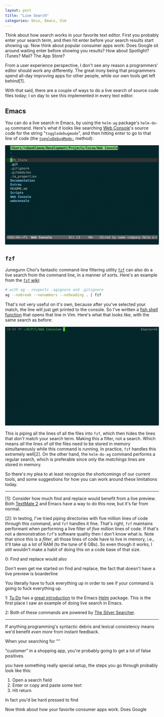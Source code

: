 ```yaml
---
layout: post
title: "Live Search"
categories: Unix, Emacs, Vim
---
```


Think about how search works in your favorite text editor. First you probably enter your search term, and then hit enter before your search results start showing up. Now think about popular consumer apps work: Does Google sit around waiting enter before showing you results? How about Spotlight? iTunes? Mail? The App Store?

From a user experience perspective, I don't see any reason a programmers' editor should work any differently. The great irony being that programmers spend all-day improving apps for other people, while our own tools get left behind[1].

With that said, there are a couple of ways to do a live search of source code files today; I on day to see this implemented in every text editor.

## Emacs

You can do  a live search in Emacs, by using the `helm-ag` package's `helm-do-ag` command. Here's what it looks like searching [Web Console](https://github.com/robenkleene/webconsole)'s source code for the string "`toggledebugmode`", and then hitting enter to go to that line of code (the [`toggleDebugMode:`](https://github.com/robenkleene/webconsole/blob/6373e62508fd9e9f41b46910e7460833af6b855f/Web%20Console/Web%20Console/WCLAppDelegate.m#L65) method):

![helm-do-ag](/assets/2016-03-17-helm-do-ag.gif)

## `fzf`

Junegunn Choi's fantastic command-line filtering utility [`fzf`](https://github.com/junegunn/fzf) can also do a live search from the command line, in a manner of sorts. Here's an example from the [`fzf` wiki](https://github.com/junegunn/fzf/wiki/examples):

``` bash
# with ag - respects .agignore and .gitignore
ag --nobreak --nonumbers --noheading . | fzf
```

That's not very useful on it's own, because after you've selected your match, the line will just get printed to the console. So I've written a [fish shell function](https://github.com/robenkleene/Dotfiles/blob/a32996fa1d7af58f929a94db5fc4c05f36d42b47/config/fish/config.fish#L102-L108) that opens that line in Vim.  Here's what that looks like, with the same search as before:

![`fzf` Vim Lines](/assets/2016-03-17-fzf-vim-lines.gif)

This is piping all the lines of all the files into `fzf`, which then hides the lines that *don't* match your search term. Making this a filter, not a search. Which means *all* the lines of *all* the files need to be stored in memory simultaneously while this command is running. In practice, `fzf` handles this extremely well[2]. On the other hand, the `helm-do-ag` command performs a regular search, which is preferable since only the *matchings* lines are stored in memory.

So there's my plea to at least recognize the shortcomings of our current tools, and some suggestions for how you can work around these limitations today.

***

[1]: Consider how much find and replace would benefit from a live preview. Both [TextMate 2](https://github.com/textmate/textmate) and Emacs have a way to do this now, but it's far from normal.

[2]: In testing, I've tried piping directories with five million lines of code through this command, and `fzf` handles it fine. That's right, `fzf` maintains performant when performing a live filter of *five million* lines of code. If that's not a demonstration `fzf`'s software quality then I don't know what is. Note that since this is a *filter*, all those lines of code have to live in memory, i.e., it'll take up a lot of RAM (to the tune of 6 GBs). So even though it works, I still wouldn't make a habit of doing this on a code base of that size.

0: Find and replace would also

Don't even get me started on find and replace, the fact that doesn't have a live preview is boarderline 

You literally have to fuck everything up in order to see if your command is going to fuck everything up.

1: [Tu Do](http://tuhdo.github.io/) has a [great introduction](http://tuhdo.github.io/helm-intro.html) to the Emacs [Helm](https://github.com/emacs-helm/helm) package. This is the first place I saw an example of doing live search in Emacs.

2: Both of these commands are powered by 
[The Silver Searcher](https://github.com/ggreer/the_silver_searcher).

***

If anything programming's syntactic debris and lexical consistency means we'd benefit *even more* from instant feedback. 

When your searching for ""

"customer" in a shopping app, you're probably going to get a lot of false positives.

 you have something really special setup, the steps you go through probably look like this:

1. Open a search field
2. Enter or copy and paste some text
3. Hit return

In fact you'd be hard pressed to find 


Now think about how your favorite consumer apps work. Does Google 


